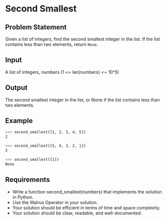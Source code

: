 # Second Smallest

## Problem Statement
Given a list of integers, find the second smallest integer in the list. If the list contains less than two elements, return `None`.

## Input
A list of integers, numbers (1 <= len(numbers) <= 10^5)
## Output
The second smallest integer in the list, or None if the list contains less than two elements.
## Example
```bash
>>> second_smallest([1, 2, 3, 4, 5])
2

>>> second_smallest([5, 4, 3, 2, 1])
2

>>> second_smallest([1])
None
```
## Requirements
- Write a function second_smallest(numbers) that implements the solution in Python.
- Use the Walrus Operator in your solution.
- Your solution should be efficient in terms of time and space complexity.
- Your solution should be clear, readable, and well-documented.
